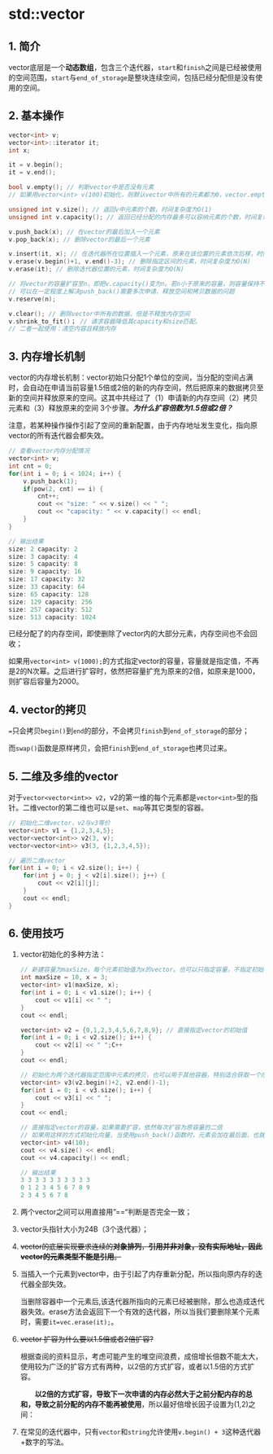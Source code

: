 # std::vector



## 1. 简介

vector底层是一个**动态数组**，包含三个迭代器，`start`和`finish`之间是已经被使用的空间范围，`start`与`end_of_storage`是整块连续空间，包括已经分配但是没有使用的空间。



## 2. 基本操作

```c++
vector<int> v;
vector<int>::iterator it;
int x;

it = v.begin();
it = v.end();

bool v.empty(); // 判断vector中是否没有元素
// 如果用vector<int> v(100)初始化，则默认vector中所有的元素都为0，vector.empty()为false

unsigned int v.size(); // 返回v中元素的个数，时间复杂度为O(1)
unsigned int v.capacity(); // 返回已经分配的内存最多可以容纳元素的个数，时间复杂度为O(1)

v.push_back(x); // 在vector的最后加入一个元素
v.pop_back(x); // 删除vector的最后一个元素

v.insert(it, x); // 在迭代器所在位置插入一个元素，原来在该位置的元素依次后移，时间复杂度为O(N)
v.erase(v.begin()+1, v.end()-3); // 删除指定区间的元素，时间复杂度为O(N)
v.erase(it); // 删除迭代器位置的元素，时间复杂度为O(N)

// 将vector的容量扩容至n，即把v.capacity()变为n。若n小于原来的容量，则容量保持不变
// 可以在一定程度上解决push_back()需要多次申请、释放空间和拷贝数据的问题
v.reserve(n); 

v.clear(); // 删除vector中所有的数据，但是不释放内存空间
v.shrink_to_fit()； // 请求容器降低其capacity和size匹配。
// 二者一起使用：清空内容且释放内存
```



## 3. 内存增长机制

vector的内存增长机制：vector初始只分配1个单位的空间，当分配的空间占满时，会自动在申请当前容量1.5倍或2倍的新的内存空间，然后把原来的数据拷贝至新的空间并释放原来的空间。这其中共经过了（1）申请新的内存空间（2）拷贝元素和（3）释放原来的空间 3个步骤。***为什么扩容倍数为1.5倍或2倍？***

注意，若某种操作操作引起了空间的重新配置，由于内存地址发生变化，指向原vector的所有迭代器会都失效。

```C++
// 查看vector内存分配情况
vector<int> v;
int cnt = 0;
for(int i = 0; i < 1024; i++) {
	v.push_back(1);
    if(pow(2, cnt) == i) {
        cnt++;
        cout << "size: " << v.size() << " ";
        cout << "capacity: " << v.capacity() << endl;
    }
}
```

```C++
// 输出结果
size: 2 capacity: 2
size: 3 capacity: 4
size: 5 capacity: 8
size: 9 capacity: 16
size: 17 capacity: 32
size: 33 capacity: 64
size: 65 capacity: 128
size: 129 capacity: 256
size: 257 capacity: 512
size: 513 capacity: 1024
```

已经分配了的内存空间，即使删除了vector内的大部分元素，内存空间也不会回收；

如果用`vector<int> v(1000);`的方式指定vector的容量，容量就是指定值，不再是2的N次幂。之后进行扩容时，依然把容量扩充为原来的2倍，如原来是1000，则扩容后容量为2000。



## 4. vector的拷贝

`=`只会拷贝`begin()`到`end`的部分，不会拷贝`finish`到`end_of_storage`的部分；

而`swap()`函数是原样拷贝，会把`finish`到`end_of_storage`也拷贝过来。



## 5. 二维及多维的vector

对于`vector<vector<int>> v2`，v2的第一维的每个元素都是`vector<int>`型的指针。二维vector的第二维也可以是`set`、`map`等其它类型的容器。

```c++
// 初始化二维vector，v2与v3等价
vector<int> v1 = {1,2,3,4,5};
vector<vector<int>> v2(3, v);
vector<vector<int>> v3(3, {1,2,3,4,5});

// 遍历二维vector
for(int i = 0; i < v2.size(); i++) {
    for(int j = 0; j < v2[i].size(); j++) {
        cout << v2[i][j];
    }
    cout << endl;
}
```



## 6. 使用技巧

1. vector初始化的多种方法：

   ```C++
   // 新建容量为maxSize，每个元素初始值为x的vector。也可以只指定容量，不指定初始值
   int maxSize = 10, x = 3;
   vector<int> v1(maxSize, x); 
   for(int i = 0; i < v1.size(); i++) {
       cout << v1[i] << " ";
   }
   cout << endl;
   
   vector<int> v2 = {0,1,2,3,4,5,6,7,8,9}; // 直接指定vector的初始值
   for(int i = 0; i < v2.size(); i++) {
       cout << v2[i] << " ";C++
   } 
   cout << endl;
   
   // 初始化为两个迭代器指定范围中元素的拷贝，也可以用于其他容器，特别适合获取一个序列的子序列
   vector<int> v3(v2.begin()+2, v2.end()-1); 
   for(int i = 0; i < v3.size(); i++) {
       cout << v3[i] << " ";
   }
   cout << endl;
   
   // 直接指定vector的容量，如果需要扩容，依然每次扩容为原容量的二倍
   // 如果用这样的方式初始化向量，当使用push_back()函数时，元素会加在最后面，也就是第11个元素的位置
   vector<int> v4(10);
   cout << v4.size() << endl;
   cout << v4.capacity() << endl;
   ```

   ```C++
   // 输出结果
   3 3 3 3 3 3 3 3 3 3 
   0 1 2 3 4 5 6 7 8 9 
   2 3 4 5 6 7 8 
   ```

2. 两个vector之间可以用直接用”==“判断是否完全一致；

3. vector头指针大小为24B（3个迭代器）；

4. ~~vector的底层实现要求连续的**对象排列**，**引用并非对象，没有实际地址，因此vector的元素类型不能是引用**。~~

5. 当插入一个元素到vector中，由于引起了内存重新分配，所以指向原内存的迭代器全部失效。

   当删除容器中一个元素后,该迭代器所指向的元素已经被删除，那么也造成迭代器失效。erase方法会返回下一个有效的迭代器，所以当我们要删除某个元素时，需要`it=vec.erase(it);`。

6. ~~vector 扩容为什么要以1.5倍或者2倍扩容?~~

   根据查阅的资料显示，考虑可能产生的堆空间浪费，成倍增长倍数不能太大，使用较为广泛的扩容方式有两种，以2倍的方式扩容，或者以1.5倍的方式扩容。

     **以2倍的方式扩容，导致下一次申请的内存必然大于之前分配内存的总和，导致之前分配的内存不能再被使用**，所以最好倍增长因子设置为(1,2)之间：

8. 在常见的迭代器中，只有`vector`和`string`允许使用`v.begin() + 3`这种迭代器+数字的写法。